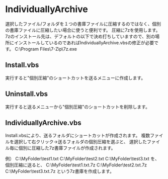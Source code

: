 # IndividuallyArchive
選択したファイル/フォルダを１つの書庫ファイルに圧縮するのではなく、個別の書庫ファイルに圧縮したい場合に使うと便利です。
圧縮に7zを使用します。
7zのインストール先は、デフォルトの以下で決め打ちしていますので、別の場所にインストールしているのであればIndividuallyArchive.vbsの修正が必要です。
C:\Program Files\7-Zip\7z.exe

## Install.vbs
実行すると"個別圧縮"のショートカットを送るメニューに作成します。

## Uninstall.vbs
実行すると送るメニューから"個別圧縮"のショートカットを削除します。

## IndividuallyArchive.vbs
Install.vbsにより、送るフォルダにショートカットが作成されます。
複数ファイルを選択して右クリック→送るフォルダの個別圧縮を選ぶと、
選択したファイル毎に個別に圧縮した7z書庫ファイルが作成されます。

例）
C:\MyFolder\test1.txt
C:\MyFolder\test2.txt
C:\MyFolder\test3.txt
を、個別圧縮に送ると、
C:\MyFolder\test1.txt.7z
C:\MyFolder\test2.txt.7z
C:\MyFolder\test3.txt.7z
という7z書庫を作成します。
